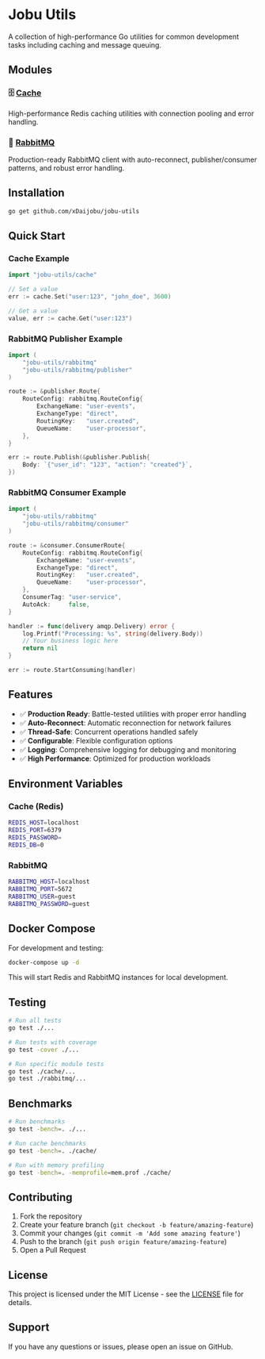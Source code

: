 # Jobu Utils

A collection of high-performance Go utilities for common development tasks including caching and message queuing.

## Modules

### 🗄️ [Cache](./cache/README.md)
High-performance Redis caching utilities with connection pooling and error handling.

### 🐰 [RabbitMQ](./rabbitmq/README.md)
Production-ready RabbitMQ client with auto-reconnect, publisher/consumer patterns, and robust error handling.

## Installation

```bash
go get github.com/xDaijobu/jobu-utils
```

## Quick Start

### Cache Example
```go
import "jobu-utils/cache"

// Set a value
err := cache.Set("user:123", "john_doe", 3600)

// Get a value
value, err := cache.Get("user:123")
```

### RabbitMQ Publisher Example
```go
import (
    "jobu-utils/rabbitmq"
    "jobu-utils/rabbitmq/publisher"
)

route := &publisher.Route{
    RouteConfig: rabbitmq.RouteConfig{
        ExchangeName: "user-events",
        ExchangeType: "direct",
        RoutingKey:   "user.created",
        QueueName:    "user-processor",
    },
}

err := route.Publish(&publisher.Publish{
    Body: `{"user_id": "123", "action": "created"}`,
})
```

### RabbitMQ Consumer Example
```go
import (
    "jobu-utils/rabbitmq"
    "jobu-utils/rabbitmq/consumer"
)

route := &consumer.ConsumerRoute{
    RouteConfig: rabbitmq.RouteConfig{
        ExchangeName: "user-events",
        ExchangeType: "direct",
        RoutingKey:   "user.created",
        QueueName:    "user-processor",
    },
    ConsumerTag: "user-service",
    AutoAck:     false,
}

handler := func(delivery amqp.Delivery) error {
    log.Printf("Processing: %s", string(delivery.Body))
    // Your business logic here
    return nil
}

err := route.StartConsuming(handler)
```

## Features

- ✅ **Production Ready**: Battle-tested utilities with proper error handling
- ✅ **Auto-Reconnect**: Automatic reconnection for network failures
- ✅ **Thread-Safe**: Concurrent operations handled safely
- ✅ **Configurable**: Flexible configuration options
- ✅ **Logging**: Comprehensive logging for debugging and monitoring
- ✅ **High Performance**: Optimized for production workloads

## Environment Variables

### Cache (Redis)
```bash
REDIS_HOST=localhost
REDIS_PORT=6379
REDIS_PASSWORD=
REDIS_DB=0
```

### RabbitMQ
```bash
RABBITMQ_HOST=localhost
RABBITMQ_PORT=5672
RABBITMQ_USER=guest
RABBITMQ_PASSWORD=guest
```

## Docker Compose

For development and testing:

```bash
docker-compose up -d
```

This will start Redis and RabbitMQ instances for local development.

## Testing

```bash
# Run all tests
go test ./...

# Run tests with coverage
go test -cover ./...

# Run specific module tests
go test ./cache/...
go test ./rabbitmq/...
```

## Benchmarks

```bash
# Run benchmarks
go test -bench=. ./...

# Run cache benchmarks
go test -bench=. ./cache/

# Run with memory profiling
go test -bench=. -memprofile=mem.prof ./cache/
```

## Contributing

1. Fork the repository
2. Create your feature branch (`git checkout -b feature/amazing-feature`)
3. Commit your changes (`git commit -m 'Add some amazing feature'`)
4. Push to the branch (`git push origin feature/amazing-feature`)
5. Open a Pull Request

## License

This project is licensed under the MIT License - see the [LICENSE](LICENSE) file for details.

## Support

If you have any questions or issues, please open an issue on GitHub.
